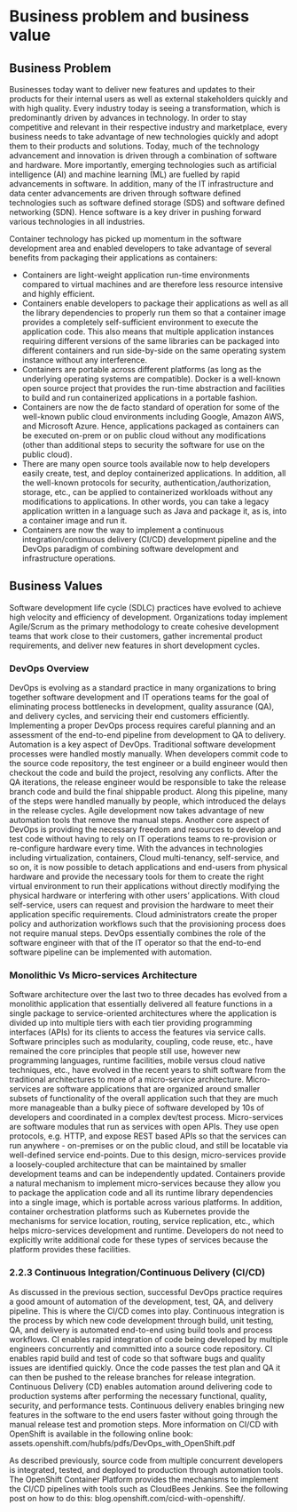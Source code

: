 # Business problem and business value

## Business Problem

Businesses today want to deliver new features and updates to their products for their internal users as well as
external stakeholders quickly and with high quality. Every industry today is seeing a transformation, which is
predominantly driven by advances in technology. In order to stay competitive and relevant in their respective
industry and marketplace, every business needs to take advantage of new technologies quickly and adopt
them to their products and solutions. Today, much of the technology advancement and innovation is driven
through a combination of software and hardware. More importantly, emerging technologies such as artificial
intelligence (AI) and machine learning (ML) are fuelled by rapid advancements in software. In addition, many
of the IT infrastructure and data center advancements are driven through software defined technologies such
as software defined storage (SDS) and software defined networking (SDN). Hence software is a key driver in
pushing forward various technologies in all industries. 

Container technology has picked up momentum in the software development area and enabled developers to
take advantage of several benefits from packaging their applications as containers:

- Containers are light-weight application run-time environments compared to virtual machines and are therefore less resource intensive and highly efficient.
- Containers enable developers to package their applications as well as all the library dependencies to properly run them so that a container image provides a completely self-sufficient environment to execute the application code. This also means that multiple application instances requiring different versions of the same libraries can be packaged into different containers and run side-by-side on the same operating system instance without any interference.
- Containers are portable across different platforms (as long as the underlying operating systems are compatible). Docker is a well-known open source project that provides the run-time abstraction and facilities to build and run containerized applications in a portable fashion.
- Containers are now the de facto standard of operation for some of the well-known public cloud environments including Google, Amazon AWS, and Microsoft Azure. Hence, applications packaged as containers can be executed on-prem or on public cloud without any modifications (other than additional steps to security the software for use on the public cloud).
- There are many open source tools available now to help developers easily create, test, and deploy containerized applications. In addition, all the well-known protocols for security, authentication,/authorization, storage, etc., can be applied to containerized workloads without any modifications to applications. In other words, you can take a legacy application written in a language such as Java and package it, as is, into a container image and run it.
- Containers are now the way to implement a continuous integration/continuous delivery (CI/CD) development pipeline and the DevOps paradigm of combining software development and infrastructure operations. 

## Business Values

Software development life cycle (SDLC) practices have evolved to achieve high velocity and efficiency of
development. Organizations today implement Agile/Scrum as the primary methodology to create cohesive
development teams that work close to their customers, gather incremental product requirements, and deliver
new features in short development cycles.

### DevOps Overview

DevOps is evolving as a standard practice in many organizations to bring together software development and
IT operations teams for the goal of eliminating process bottlenecks in development, quality assurance (QA),
and delivery cycles, and servicing their end customers efficiently. Implementing a proper DevOps process
requires careful planning and an assessment of the end-to-end pipeline from development to QA to delivery.
Automation is a key aspect of DevOps. Traditional software development processes were handled mostly
manually. When developers commit code to the source code repository, the test engineer or a build engineer
would then checkout the code and build the project, resolving any conflicts. After the QA iterations, the release
engineer would be responsible to take the release branch code and build the final shippable product. Along
this pipeline, many of the steps were handled manually by people, which introduced the delays in the release
cycles. Agile development now takes advantage of new automation tools that remove the manual steps.
Another core aspect of DevOps is providing the necessary freedom and resources to develop and test code
without having to rely on IT operations teams to re-provision or re-configure hardware every time. With the
advances in technologies including virtualization, containers, Cloud multi-tenancy, self-service, and so on, it is
now possible to detach applications and end-users from physical hardware and provide the necessary tools
for them to create the right virtual environment to run their applications without directly modifying the physical
hardware or interfering with other users’ applications. With cloud self-service, users can request and provision
the hardware to meet their application specific requirements. Cloud administrators create the proper policy
and authorization workflows such that the provisioning process does not require manual steps. DevOps
essentially combines the role of the software engineer with that of the IT operator so that the end-to-end
software pipeline can be implemented with automation.

### Monolithic Vs Micro-services Architecture

Software architecture over the last two to three decades has evolved from a monolithic application that
essentially delivered all feature functions in a single package to service-oriented architectures where the
application is divided up into multiple tiers with each tier providing programming interfaces (APIs) for its clients
to access the features via service calls. Software principles such as modularity, coupling, code reuse, etc.,
have remained the core principles that people still use, however new programming languages, runtime
facilities, mobile versus cloud native techniques, etc., have evolved in the recent years to shift software from
the traditional architectures to more of a micro-service architecture.
Micro-services are software applications that are organized around smaller subsets of functionality of the
overall application such that they are much more manageable than a bulky piece of software developed by
10s of developers and coordinated in a complex dev/test process. Micro-services are software modules that
run as services with open APIs. They use open protocols, e.g. HTTP, and expose REST based APIs so that
the services can run anywhere - on-premises or on the public cloud, and still be locatable via well-defined 
service end-points. Due to this design, micro-services provide a loosely-coupled architecture that can be
maintained by smaller development teams and can be independently updated.
Containers provide a natural mechanism to implement micro-services because they allow you to package the
application code and all its runtime library dependencies into a single image, which is portable across various
platforms. In addition, container orchestration platforms such as Kubernetes provide the mechanisms for
service location, routing, service replication, etc., which helps micro-services development and runtime.
Developers do not need to explicitly write additional code for these types of services because the platform
provides these facilities. 

### 2.2.3 Continuous Integration/Continuous Delivery (CI/CD)

As discussed in the previous section, successful DevOps practice requires a good amount of automation of
the development, test, QA, and delivery pipeline. This is where the CI/CD comes into play.
Continuous integration is the process by which new code development through build, unit testing, QA, and
delivery is automated end-to-end using build tools and process workflows. CI enables rapid integration of
code being developed by multiple engineers concurrently and committed into a source code repository. CI
enables rapid build and test of code so that software bugs and quality issues are identified quickly. Once the
code passes the test plan and QA it can then be pushed to the release branches for release integration.
Continuous Delivery (CD) enables automation around delivering code to production systems after performing
the necessary functional, quality, security, and performance tests. Continuous delivery enables bringing new
features in the software to the end users faster without going through the manual release test and promotion
steps.
More information on CI/CD with OpenShift is available in the following online book:
assets.openshift.com/hubfs/pdfs/DevOps_with_OpenShift.pdf

As described previously, source code from multiple concurrent developers is integrated, tested, and deployed
to production through automation tools. The OpenShift Container Platform provides the mechanisms to
implement the CI/CD pipelines with tools such as CloudBees Jenkins. See the following post on how to do
this: blog.openshift.com/cicd-with-openshift/.

